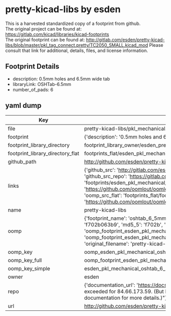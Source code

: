 # pretty-kicad-libs by esden  
This is a harvested standardized copy of a footprint from github.  
The original project can be found at:  
https://gitlab.com/kicad/libraries/kicad-footprints  
The original footprint can be found at:
http://gitlab.com/esden/pretty-kicad-libs/blob/master/pkl_tag_connect.pretty/TC2050_SMALL.kicad_mod
Please consult that link for additional, details, files, and license information.  
## Footprint Details
* description: 0.5mm holes and 6.5mm wide tab  
* libraryLink: OSHTab-6.5mm  
* number_of_pads: 6  
## yaml dump  
| Key | Value |  
| --- | --- |  
| file | pretty-kicad-libs/pkl_mechanical.pretty/OSHTab-6.5mm.kicad_mod |  
| footprint | {'description': '0.5mm holes and 6.5mm wide tab', 'libraryLink': 'OSHTab-6.5mm', 'number_of_pads': 6} |  
| footprint_library_directory | footprint_library_owner/esden_pretty-kicad-libs |  
| footprint_library_directory_flat | footprints_flat/esden_pkl_mechanical_oshtab_6_5mm/working |  
| github_path | http://github.com/esden/pretty-kicad-libs/blob/master/pkl_mechanical.pretty/OSHTab-6.5mm.kicad_mod |  
| links | {'github_src': 'http://gitlab.com/esden/pretty-kicad-libs/blob/master/pkl_tag_connect.pretty/TC2050_SMALL.kicad_mod', 'github_src_repo': 'https://gitlab.com/kicad/libraries/kicad-footprints', 'oomp_bot': 'footprints/esden_pkl_mechanical_oshtab_6_5mm/working', 'oomp_bot_github': 'https://github.com/oomlout/oomlout_oomp_footprint_bot/tree/main/footprints/esden_pkl_mechanical_oshtab_6_5mm/working', 'oomp_src_flat': 'footprints_flat/footprints_flat/esden_pkl_mechanical_oshtab_6_5mm/working', 'oomp_src_flat_github': 'https://github.com/oomlout/oomlout_oomp_footprint_src/tree/main/footprints_flat/esden_pkl_mechanical_oshtab_6_5mm/working'} |  
| name | pretty-kicad-libs |  
| oomp | {'footprint_name': 'oshtab_6_5mm', 'library_name': 'pkl_mechanical', 'md5': 'f702b063b9fbb9333973f263dbba2b3e', 'md5_10': 'f702b063b9', 'md5_5': 'f702b', 'md5_6': 'f702b0', 'oomp_key': 'oomp_esden_pkl_mechanical_oshtab_6_5mm', 'oomp_key_extra': 'oomp_footprint_esden_pkl_mechanical_oshtab_6_5mm', 'oomp_key_full': 'oomp_footprint_esden_pkl_mechanical_oshtab_6_5mm_f702b0', 'oomp_key_simple': 'esden_pkl_mechanical_oshtab_6_5mm', 'original_filename': 'pretty-kicad-libs/pkl_mechanical.pretty/OSHTab-6.5mm.kicad_mod', 'owner_name': 'esden'} |  
| oomp_key | oomp_esden_pkl_mechanical_oshtab_6_5mm |  
| oomp_key_full | oomp_footprint_esden_pkl_mechanical_oshtab_6_5mm |  
| oomp_key_simple | esden_pkl_mechanical_oshtab_6_5mm |  
| owner | esden |  
| repo | {'documentation_url': 'https://docs.github.com/rest/overview/resources-in-the-rest-api#rate-limiting', 'message': "API rate limit exceeded for 84.66.173.59. (But here's the good news: Authenticated requests get a higher rate limit. Check out the documentation for more details.)"} |  
| url | http://github.com/esden/pretty-kicad-libs |  

